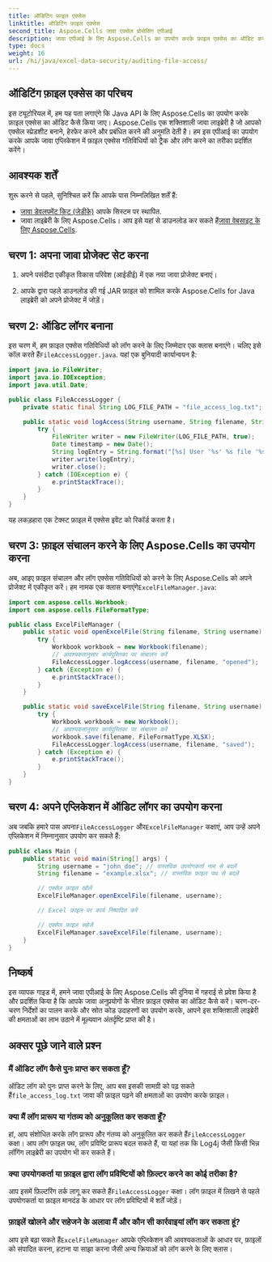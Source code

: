 ```yaml
---
title: ऑडिटिंग फ़ाइल एक्सेस
linktitle: ऑडिटिंग फ़ाइल एक्सेस
second_title: Aspose.Cells जावा एक्सेल प्रोसेसिंग एपीआई
description: जावा एपीआई के लिए Aspose.Cells का उपयोग करके फ़ाइल एक्सेस का ऑडिट करना सीखें। स्रोत कोड और अक्सर पूछे जाने वाले प्रश्नों के साथ चरण-दर-चरण मार्गदर्शिका।
type: docs
weight: 16
url: /hi/java/excel-data-security/auditing-file-access/
---
```


## ऑडिटिंग फ़ाइल एक्सेस का परिचय

इस ट्यूटोरियल में, हम यह पता लगाएंगे कि Java API के लिए Aspose.Cells का उपयोग करके फ़ाइल एक्सेस का ऑडिट कैसे किया जाए। Aspose.Cells एक शक्तिशाली जावा लाइब्रेरी है जो आपको एक्सेल स्प्रेडशीट बनाने, हेरफेर करने और प्रबंधित करने की अनुमति देती है। हम इस एपीआई का उपयोग करके आपके जावा एप्लिकेशन में फ़ाइल एक्सेस गतिविधियों को ट्रैक और लॉग करने का तरीका प्रदर्शित करेंगे।

## आवश्यक शर्तें

शुरू करने से पहले, सुनिश्चित करें कि आपके पास निम्नलिखित शर्तें हैं:

- [जावा डेवलपमेंट किट (जेडीके)](https://www.oracle.com/java/technologies/javase-downloads.html) आपके सिस्टम पर स्थापित.
-  जावा लाइब्रेरी के लिए Aspose.Cells। आप इसे यहां से डाउनलोड कर सकते हैं[जावा वेबसाइट के लिए Aspose.Cells](https://releases.aspose.com/cells/java/).

## चरण 1: अपना जावा प्रोजेक्ट सेट करना

1. अपने पसंदीदा एकीकृत विकास परिवेश (आईडीई) में एक नया जावा प्रोजेक्ट बनाएं।

2. आपके द्वारा पहले डाउनलोड की गई JAR फ़ाइल को शामिल करके Aspose.Cells for Java लाइब्रेरी को अपने प्रोजेक्ट में जोड़ें।

## चरण 2: ऑडिट लॉगर बनाना

 इस चरण में, हम फ़ाइल एक्सेस गतिविधियों को लॉग करने के लिए जिम्मेदार एक क्लास बनाएंगे। चलिए इसे कॉल करते हैं`FileAccessLogger.java`. यहां एक बुनियादी कार्यान्वयन है:

```java
import java.io.FileWriter;
import java.io.IOException;
import java.util.Date;

public class FileAccessLogger {
    private static final String LOG_FILE_PATH = "file_access_log.txt";

    public static void logAccess(String username, String filename, String action) {
        try {
            FileWriter writer = new FileWriter(LOG_FILE_PATH, true);
            Date timestamp = new Date();
            String logEntry = String.format("[%s] User '%s' %s file '%s'\n", timestamp, username, action, filename);
            writer.write(logEntry);
            writer.close();
        } catch (IOException e) {
            e.printStackTrace();
        }
    }
}
```

यह लकड़हारा एक टेक्स्ट फ़ाइल में एक्सेस इवेंट को रिकॉर्ड करता है।

## चरण 3: फ़ाइल संचालन करने के लिए Aspose.Cells का उपयोग करना

 अब, आइए फ़ाइल संचालन और लॉग एक्सेस गतिविधियों को करने के लिए Aspose.Cells को अपने प्रोजेक्ट में एकीकृत करें। हम नामक एक क्लास बनाएंगे`ExcelFileManager.java`:

```java
import com.aspose.cells.Workbook;
import com.aspose.cells.FileFormatType;

public class ExcelFileManager {
    public static void openExcelFile(String filename, String username) {
        try {
            Workbook workbook = new Workbook(filename);
            // आवश्यकतानुसार कार्यपुस्तिका पर संचालन करें
            FileAccessLogger.logAccess(username, filename, "opened");
        } catch (Exception e) {
            e.printStackTrace();
        }
    }

    public static void saveExcelFile(String filename, String username) {
        try {
            Workbook workbook = new Workbook();
            // आवश्यकतानुसार कार्यपुस्तिका पर संचालन करें
            workbook.save(filename, FileFormatType.XLSX);
            FileAccessLogger.logAccess(username, filename, "saved");
        } catch (Exception e) {
            e.printStackTrace();
        }
    }
}
```

## चरण 4: अपने एप्लिकेशन में ऑडिट लॉगर का उपयोग करना

 अब जबकि हमारे पास अपना`FileAccessLogger` और`ExcelFileManager` कक्षाएं, आप उन्हें अपने एप्लिकेशन में निम्नानुसार उपयोग कर सकते हैं:

```java
public class Main {
    public static void main(String[] args) {
        String username = "john_doe"; // वास्तविक उपयोगकर्ता नाम से बदलें
        String filename = "example.xlsx"; // वास्तविक फ़ाइल पथ से बदलें

        // एक्सेल फ़ाइल खोलें
        ExcelFileManager.openExcelFile(filename, username);

        // Excel फ़ाइल पर कार्य निष्पादित करें

        // एक्सेल फ़ाइल सहेजें
        ExcelFileManager.saveExcelFile(filename, username);
    }
}
```

## निष्कर्ष

इस व्यापक गाइड में, हमने जावा एपीआई के लिए Aspose.Cells की दुनिया में गहराई से प्रवेश किया है और प्रदर्शित किया है कि आपके जावा अनुप्रयोगों के भीतर फ़ाइल एक्सेस का ऑडिट कैसे करें। चरण-दर-चरण निर्देशों का पालन करके और स्रोत कोड उदाहरणों का उपयोग करके, आपने इस शक्तिशाली लाइब्रेरी की क्षमताओं का लाभ उठाने में मूल्यवान अंतर्दृष्टि प्राप्त की है।

## अक्सर पूछे जाने वाले प्रश्न

### मैं ऑडिट लॉग कैसे पुनः प्राप्त कर सकता हूँ?

ऑडिट लॉग को पुनः प्राप्त करने के लिए, आप बस इसकी सामग्री को पढ़ सकते हैं`file_access_log.txt` जावा की फ़ाइल पढ़ने की क्षमताओं का उपयोग करके फ़ाइल।

### क्या मैं लॉग प्रारूप या गंतव्य को अनुकूलित कर सकता हूँ?

 हां, आप संशोधित करके लॉग प्रारूप और गंतव्य को अनुकूलित कर सकते हैं`FileAccessLogger` कक्षा। आप लॉग फ़ाइल पथ, लॉग प्रविष्टि प्रारूप बदल सकते हैं, या यहां तक कि Log4j जैसी किसी भिन्न लॉगिंग लाइब्रेरी का उपयोग भी कर सकते हैं।

### क्या उपयोगकर्ता या फ़ाइल द्वारा लॉग प्रविष्टियों को फ़िल्टर करने का कोई तरीका है?

 आप इसमें फ़िल्टरिंग तर्क लागू कर सकते हैं`FileAccessLogger` कक्षा। लॉग फ़ाइल में लिखने से पहले उपयोगकर्ता या फ़ाइल मानदंड के आधार पर लॉग प्रविष्टियों में शर्तें जोड़ें।

### फ़ाइलें खोलने और सहेजने के अलावा मैं और कौन सी कार्रवाइयां लॉग कर सकता हूं?

 आप इसे बढ़ा सकते हैं`ExcelFileManager` आपके एप्लिकेशन की आवश्यकताओं के आधार पर, फ़ाइलों को संपादित करना, हटाना या साझा करना जैसी अन्य क्रियाओं को लॉग करने के लिए क्लास।